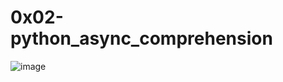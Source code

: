 # 0x02-python_async_comprehension
![image](https://github.com/kabasilim/alx-backend-python/assets/77329878/496e4008-8589-4920-aff1-5dabd34b5dec)
